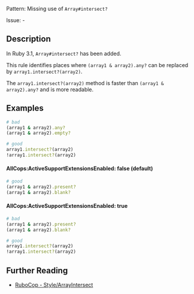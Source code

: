 Pattern: Missing use of `Array#intersect?`

Issue: -

## Description

In Ruby 3.1, `Array#intersect?` has been added.

This rule identifies places where `(array1 & array2).any?`
can be replaced by `array1.intersect?(array2)`.

The `array1.intersect?(array2)` method is faster than
`(array1 & array2).any?` and is more readable.

## Examples

```ruby
# bad
(array1 & array2).any?
(array1 & array2).empty?

# good
array1.intersect?(array2)
!array1.intersect?(array2)
```

#### AllCops:ActiveSupportExtensionsEnabled: false (default)

```ruby
# good
(array1 & array2).present?
(array1 & array2).blank?
```

#### AllCops:ActiveSupportExtensionsEnabled: true

```ruby
# bad
(array1 & array2).present?
(array1 & array2).blank?

# good
array1.intersect?(array2)
!array1.intersect?(array2)
```

## Further Reading

* [RuboCop - Style/ArrayIntersect](https://docs.rubocop.org/rubocop/cops_style.html#stylearrayintersect)
